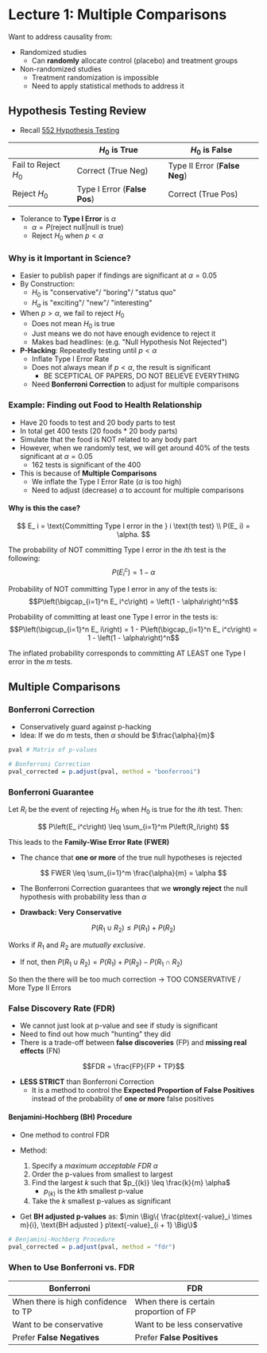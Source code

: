 # Lecture 1: Multiple Comparisons

Want to address causality from:

- Randomized studies
  - Can **randomly** allocate control (placebo) and treatment groups
- Non-randomized studies
  - Treatment randomization is impossible
  - Need to apply statistical methods to address it

## Hypothesis Testing Review

- Recall [552 Hypothesis Testing](https://mds.farrandi.com/block_2/552_stat_inter/552_stat_inter#hypothesis-testing)

|                      | $H_0$ is True                | $H_0$ is False                |
| -------------------- | ---------------------------- | ----------------------------- |
| Fail to Reject $H_0$ | Correct (True Neg)           | Type II Error (**False Neg**) |
| Reject $H_0$         | Type I Error (**False Pos**) | Correct (True Pos)            |

- Tolerance to **Type I Error** is $\alpha$
  - $\alpha = P(\text{reject null} | \text{null is true})$
  - Reject $H_0$ when $p < \alpha$

### Why is it Important in Science?

- Easier to publish paper if findings are significant at $\alpha = 0.05$
- By Construction:
  - $H_0$ is "conservative"/ "boring"/ "status quo"
  - $H_a$ is "exciting"/ "new"/ "interesting"
- When $p > \alpha$, we fail to reject $H_0$
  - Does not mean $H_0$ is true
  - Just means we do not have enough evidence to reject it
  - Makes bad headlines: (e.g. "Null Hypothesis Not Rejected")
- **P-Hacking**: Repeatedly testing until $p < \alpha$
  - Inflate Type I Error Rate
  - Does not always mean if $p < \alpha$, the result is significant
    - BE SCEPTICAL OF PAPERS, DO NOT BELIEVE EVERYTHING
  - Need **Bonferroni Correction** to adjust for multiple comparisons

### Example: Finding out Food to Health Relationship

- Have 20 foods to test and 20 body parts to test
- In total get 400 tests (20 foods \* 20 body parts)
- Simulate that the food is NOT related to any body part
- However, when we randomly test, we will get around 40% of the tests significant at $\alpha = 0.05$
  - 162 tests is significant of the 400
- This is because of **Multiple Comparisons**
  - We inflate the Type I Error Rate ($\alpha$ is too high)
  - Need to adjust (decrease) $\alpha$ to account for multiple comparisons

#### Why is this the case?

$$
E_ i = \text{Committing Type I error in the } i \text{th test} \\
P(E_ i) = \alpha.
$$

The probability of NOT committing Type I error in the $i$th test is the following:
$$P\left(E_ i^c\right) = 1 - \alpha$$

Probability of NOT committing Type I error in any of the tests is:
$$P\left(\bigcap_{i=1}^n E_ i^c\right) = \left(1 - \alpha\right)^n$$

Probability of committing at least one Type I error in the tests is:
$$P\left(\bigcup_{i=1}^n E_ i\right) = 1 - P\left(\bigcap_{i=1}^n E_ i^c\right) = 1 - \left(1 - \alpha\right)^n$$

The inflated probability corresponds to committing AT LEAST one Type I error in the $m$ tests.

## Multiple Comparisons

### Bonferroni Correction

- Conservatively guard against p-hacking
- Idea: If we do $m$ tests, then $\alpha$ should be $\frac{\alpha}{m}$

```r
pval # Matrix of p-values

# Bonferroni Correction
pval_corrected = p.adjust(pval, method = "bonferroni")
```

### Bonferroni Guarantee

Let $R_i$ be the event of rejecting $H_0$ when $H_0$ is true for the $i$th test. Then:

$$
P\left(E_ i^c\right) \leq \sum_{i=1}^m P\left(R_i\right)
$$

This leads to the **Family-Wise Error Rate (FWER)**

- The chance that **one or more** of the true null hypotheses is rejected

$$
FWER \leq \sum_{i=1}^m \frac{\alpha}{m} = \alpha
$$

- The Bonferroni Correction guarantees that we **wrongly reject** the null hypothesis with probability less than $\alpha$

- **Drawback: Very Conservative**

$$P(R_1 \; \cup \; R_2) \leq P(R_1) + P(R_2)$$

Works if $R_1$ and $R_2$ are _mutually exclusive_.

- If not, then $P(R_1 \; \cup \; R_2) =  P(R_1) + P(R_2) - P(R_1 \; \cap \; R_2)$

So then the there will be too much correction -> TOO CONSERVATIVE / More Type II Errors

### False Discovery Rate (FDR)

- We cannot just look at p-value and see if study is significant
- Need to find out how much "hunting" they did
- There is a trade-off between **false discoveries** (FP) and **missing real effects** (FN)

$$FDR = \frac{FP}{FP + TP}$$

- **LESS STRICT** than Bonferroni Correction
  - It is a method to control the **Expected Proportion of False Positives** instead of the probability of **one or more** false positives

#### Benjamini-Hochberg (BH) Procedure

- One method to control FDR
- Method:

  1. Specify a _maximum acceptable FDR_ $\alpha$
  2. Order the p-values from smallest to largest
  3. Find the largest $k$ such that $p_{(k)} \leq \frac{k}{m} \alpha$
     - $p_{(k)}$ is the $k$th smallest p-value
  4. Take the $k$ smallest p-values as significant

- Get **BH adjusted p-values** as: $\min \Big\{ \frac{p\text{-value}_i \times m}{i}, \text{BH adjusted } p\text{-value}_{i + 1} \Big\}$

```r
# Benjamini-Hochberg Procedure
pval_corrected = p.adjust(pval, method = "fdr")
```

### When to Use Bonferroni vs. FDR

| Bonferroni                          | FDR                                    |
| ----------------------------------- | -------------------------------------- |
| When there is high confidence to TP | When there is certain proportion of FP |
| Want to be conservative             | Want to be less conservative           |
| Prefer **False Negatives**          | Prefer **False Positives**             |
